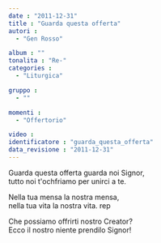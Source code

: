 ```yaml
---
date : "2011-12-31"
title : "Guarda questa offerta"
autori : 
  - "Gen Rosso"

album : ""
tonalita : "Re-"
categories : 
  - "Liturgica"

gruppo : 
  - ""

momenti : 
  - "Offertorio"

video : 
identificatore : "guarda_questa_offerta"
data_revisione : "2011-12-31"
---
```

  
  
Guarda questa offerta guarda noi Signor,  
tutto noi t'ochfriamo per unirci a te.  
  
  
  
Nella tua mensa la nostra mensa,   
nella tua vita la nostra vita.  rep  
  
  
  
  
Che possiamo offrirti nostro Creator?  
Ecco il nostro niente prendilo Signor!  
  
  
  
